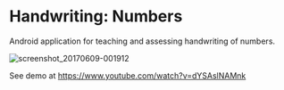 # Handwriting: Numbers

Android application for teaching and assessing handwriting of numbers.

![screenshot_20170609-001912](https://user-images.githubusercontent.com/15718174/26953233-7d002fd8-4ca9-11e7-9259-e4832cc405ab.png)

See demo at https://www.youtube.com/watch?v=dYSAslNAMnk
